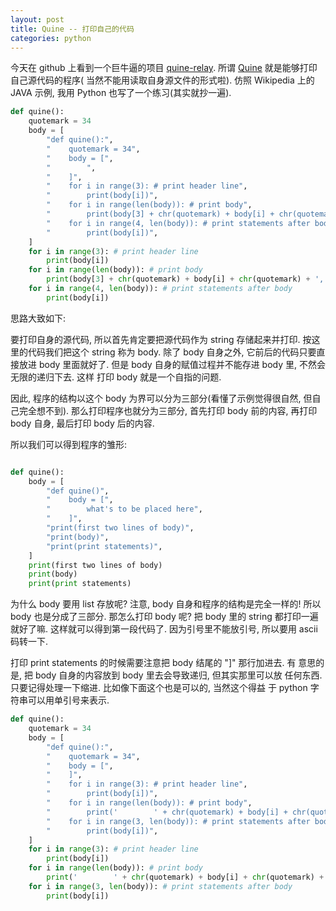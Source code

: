 ```yaml
---
layout: post
title: Quine -- 打印自己的代码
categories: python
---
```


今天在 github 上看到一个巨牛逼的项目 [quine-relay](https://github.com/mame/quine-relay).
所谓 [Quine](https://en.wikipedia.org/wiki/Quine_(computing)) 就是能够打印自己源代码的程序(
当然不能用读取自身源文件的形式啦).
仿照 Wikipedia 上的 JAVA 示例, 我用 Python 也写了一个练习(其实就抄一遍).

```python
def quine():
    quotemark = 34
    body = [
        "def quine():",
        "    quotemark = 34",
        "    body = [",
        "        ",
        "    ]",
        "    for i in range(3): # print header line",
        "        print(body[i])",
        "    for i in range(len(body)): # print body",
        "        print(body[3] + chr(quotemark) + body[i] + chr(quotemark) + ',')",
        "    for i in range(4, len(body)): # print statements after body",
        "        print(body[i])",
    ]
    for i in range(3): # print header line
        print(body[i])
    for i in range(len(body)): # print body
        print(body[3] + chr(quotemark) + body[i] + chr(quotemark) + ',')
    for i in range(4, len(body)): # print statements after body
        print(body[i])
```

思路大致如下:

要打印自身的源代码, 所以首先肯定要把源代码作为 string 存储起来并打印.
按这里的代码我们把这个 string 称为 body. 除了 body 自身之外, 它前后的代码只要直接放进
body 里面就好了. 但是 body 自身的赋值过程并不能存进 body 里, 不然会无限的递归下去. 这样
打印 body 就是一个自指的问题.

因此, 程序的结构以这个 body 为界可以分为三部分(看懂了示例觉得很自然, 但自己完全想不到).
那么打印程序也就分为三部分, 首先打印 body 前的内容, 再打印 body 自身, 最后打印 body 后的内容.

所以我们可以得到程序的雏形:

```python

def quine():
    body = [
        "def quine()",
        "    body = [",
        "        what's to be placed here",
		"    ]",
        "print(first two lines of body)",
        "print(body)",
        "print(print statements)",
    ]
    print(first two lines of body)
    print(body)
    print(print statements)
```

为什么 body 要用 list 存放呢? 注意, body 自身和程序的结构是完全一样的!
所以 body 也是分成了三部分. 那怎么打印 body 呢? 把 body 里的 string 都打印一遍就好了嘛.
这样就可以得到第一段代码了. 因为引号里不能放引号, 所以要用 ascii 码转一下.

打印 print statements 的时候需要注意把 body 结尾的 "]" 那行加进去. 有
意思的是, 把 body 自身的内容放到 body 里去会导致递归, 但其实那里可以放
任何东西. 只要记得处理一下缩进. 比如像下面这个也是可以的, 当然这个得益
于 python 字符串可以用单引号来表示.

```python
def quine():
    quotemark = 34
    body = [
        "def quine():",
        "    quotemark = 34",
        "    body = [",
        "    ]",
        "    for i in range(3): # print header line",
        "        print(body[i])",
        "    for i in range(len(body)): # print body",
        "        print('        ' + chr(quotemark) + body[i] + chr(quotemark) + ',')",
        "    for i in range(3, len(body)): # print statements after body",
        "        print(body[i])",
    ]
    for i in range(3): # print header line
        print(body[i])
    for i in range(len(body)): # print body
        print('        ' + chr(quotemark) + body[i] + chr(quotemark) + ',')
    for i in range(3, len(body)): # print statements after body
        print(body[i])
```
